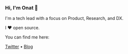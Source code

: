 ### Hi, I'm Onat 👋

I'm a tech lead with a focus on Product, Research, and DX.

I ♥️ open source.

You can find me here:

[Twitter](https://twitter.com/onatm) •
[Blog](https://onatm.dev)
